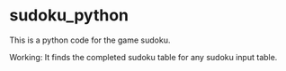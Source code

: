 # sudoku_python

This is a python code for the game sudoku.

Working:
It finds the completed sudoku table for any sudoku input table.

